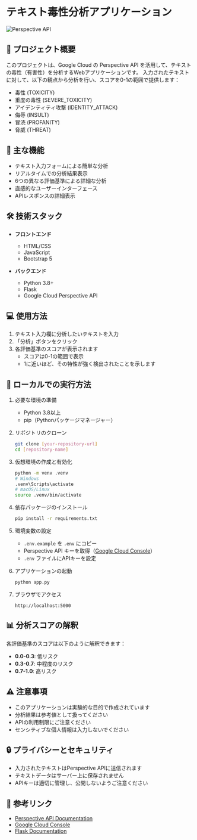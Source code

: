 # テキスト毒性分析アプリケーション

![Perspective API](https://www.gstatic.com/cloud/images/products/logos/perspective.png)

## 📝 プロジェクト概要

このプロジェクトは、Google Cloud の Perspective API を活用して、テキストの毒性（有害性）を分析するWebアプリケーションです。
入力されたテキストに対して、以下の観点から分析を行い、スコアを0-1の範囲で提供します：

- 毒性 (TOXICITY)
- 重度の毒性 (SEVERE_TOXICITY)
- アイデンティティ攻撃 (IDENTITY_ATTACK)
- 侮辱 (INSULT)
- 冒涜 (PROFANITY)
- 脅威 (THREAT)

## 🌟 主な機能

- テキスト入力フォームによる簡単な分析
- リアルタイムでの分析結果表示
- 6つの異なる評価基準による詳細な分析
- 直感的なユーザーインターフェース
- APIレスポンスの詳細表示

## 🛠 技術スタック

- **フロントエンド**
  - HTML/CSS
  - JavaScript
  - Bootstrap 5

- **バックエンド**
  - Python 3.8+
  - Flask
  - Google Cloud Perspective API

## 💻 使用方法

1. テキスト入力欄に分析したいテキストを入力
2. 「分析」ボタンをクリック
3. 各評価基準のスコアが表示されます
   - スコアは0-1の範囲で表示
   - 1に近いほど、その特性が強く検出されたことを示します

## 🔧 ローカルでの実行方法

1. 必要な環境の準備
   - Python 3.8以上
   - pip（Pythonパッケージマネージャー）

2. リポジトリのクローン
   ```bash
   git clone [your-repository-url]
   cd [repository-name]
   ```

3. 仮想環境の作成と有効化
   ```bash
   python -m venv .venv
   # Windows
   .venv\Scripts\activate
   # macOS/Linux
   source .venv/bin/activate
   ```

4. 依存パッケージのインストール
   ```bash
   pip install -r requirements.txt
   ```

5. 環境変数の設定
   - `.env.example` を `.env` にコピー
   - Perspective API キーを取得（[Google Cloud Console](https://console.cloud.google.com/)）
   - `.env` ファイルにAPIキーを設定

6. アプリケーションの起動
   ```bash
   python app.py
   ```

7. ブラウザでアクセス
   ```
   http://localhost:5000
   ```

## 📊 分析スコアの解釈

各評価基準のスコアは以下のように解釈できます：

- **0.0-0.3**: 低リスク
- **0.3-0.7**: 中程度のリスク
- **0.7-1.0**: 高リスク

## ⚠️ 注意事項

- このアプリケーションは実験的な目的で作成されています
- 分析結果は参考値として扱ってください
- APIの利用制限にご注意ください
- センシティブな個人情報は入力しないでください

## 🔒 プライバシーとセキュリティ

- 入力されたテキストはPerspective APIに送信されます
- テキストデータはサーバー上に保存されません
- APIキーは適切に管理し、公開しないようご注意ください


## 🔗 参考リンク

- [Perspective API Documentation](https://developers.perspectiveapi.com/s/docs)
- [Google Cloud Console](https://console.cloud.google.com/)
- [Flask Documentation](https://flask.palletsprojects.com/) 